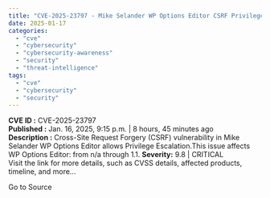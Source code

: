 ```yaml
---
title: "CVE-2025-23797 - Mike Selander WP Options Editor CSRF Privilege Escalation"
date: 2025-01-17
categories: 
  - "cve"
  - "cybersecurity"
  - "cybersecurity-awareness"
  - "security"
  - "threat-intelligence"
tags: 
  - "cve"
  - "cybersecurity"
  - "security"
---
```


**CVE ID :** CVE-2025-23797  
**Published :** Jan. 16, 2025, 9:15 p.m. | 8 hours, 45 minutes ago  
**Description :** Cross-Site Request Forgery (CSRF) vulnerability in Mike Selander WP Options Editor allows Privilege Escalation.This issue affects WP Options Editor: from n/a through 1.1. 
**Severity:** 9.8 | CRITICAL  
Visit the link for more details, such as CVSS details, affected products, timeline, and more...

Go to Source
